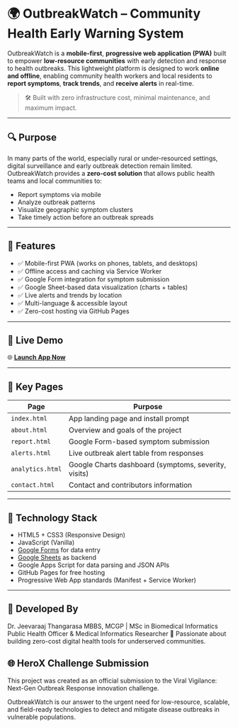 # 🌍 OutbreakWatch – Community Health Early Warning System

OutbreakWatch is a **mobile-first**, **progressive web application (PWA)** built to empower **low-resource communities** with early detection and response to health outbreaks. This lightweight platform is designed to work **online and offline**, enabling community health workers and local residents to **report symptoms**, **track trends**, and **receive alerts** in real-time.

> 🛠️ Built with zero infrastructure cost, minimal maintenance, and maximum impact.

---

## 🔍 Purpose

In many parts of the world, especially rural or under-resourced settings, digital surveillance and early outbreak detection remain limited. OutbreakWatch provides a **zero-cost solution** that allows public health teams and local communities to:

- Report symptoms via mobile
- Analyze outbreak patterns
- Visualize geographic symptom clusters
- Take timely action before an outbreak spreads

---

## 📲 Features

- ✅ Mobile-first PWA (works on phones, tablets, and desktops)
- ✅ Offline access and caching via Service Worker
- ✅ Google Form integration for symptom submission
- ✅ Google Sheet-based data visualization (charts + tables)
- ✅ Live alerts and trends by location
- ✅ Multi-language & accessible layout
- ✅ Zero-cost hosting via GitHub Pages

---

## 🔗 Live Demo

🌐 **[Launch App Now](https://jeevantjr.github.io/OutbreakWatch/index.html)**

---

## 🧪 Key Pages

| Page | Purpose |
|------|---------|
| `index.html` | App landing page and install prompt |
| `about.html` | Overview and goals of the project |
| `report.html` | Google Form-based symptom submission |
| `alerts.html` | Live outbreak alert table from responses |
| `analytics.html` | Google Charts dashboard (symptoms, severity, visits) |
| `contact.html` | Contact and contributors information |

---

## 🧩 Technology Stack

- HTML5 + CSS3 (Responsive Design)
- JavaScript (Vanilla)
- [Google Forms](https://forms.google.com) for data entry
- [Google Sheets](https://sheets.google.com) as backend
- Google Apps Script for data parsing and JSON APIs
- GitHub Pages for free hosting
- Progressive Web App standards (Manifest + Service Worker)

---

## 🙌 Developed By
Dr. Jeevaraaj Thangarasa
MBBS, MCGP | MSc in Biomedical Informatics
Public Health Officer & Medical Informatics Researcher
📍 Passionate about building zero-cost digital health tools for underserved communities.

## 🌐 HeroX Challenge Submission
This project was created as an official submission to the Viral Vigilance: Next-Gen Outbreak Response innovation challenge.

OutbreakWatch is our answer to the urgent need for low-resource, scalable, and field-ready technologies to detect and mitigate disease outbreaks in vulnerable populations.
